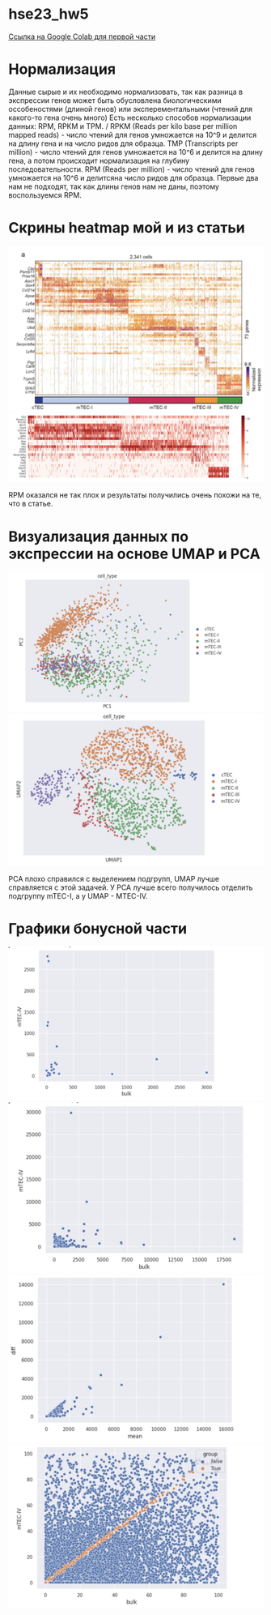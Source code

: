# hse23_hw5
  
[Ссылка на Google Colab для первой части](https://colab.research.google.com/drive/1z6CV_MombkBE7I1q3H6WMxAI7AAlkE-h?usp=sharing)

# Нормализация

Данные сырые и их необходимо нормализовать, так как разница в экспрессии генов может быть обусловлена биологическими оссобеностями (длиной генов) или эксперементальными (чтений для какого-то гена очень много) Есть несколько способов нормализации данных: RPM, RPKM и TPM. /
RPKM (Reads per kilo base per million mapped reads) - число чтений для генов умножается на 10^9 и делится на длину гена и на число ридов для образца.
TMP (Transcripts per million) - число чтений для генов умножается на 10^6 и делится на длину гена, а потом происходит нормализация на глубину последовательности.
RPM (Reads per million) - число чтений для генов умножается на 10^6 и делитсяна число ридов для образца.
Первые два нам не подходят, так как длины генов нам не даны, поэтому воспользуемся RPM.
# Скрины heatmap мой и из статьи

![image](https://github.com/prayforanya/hse23_hw5/blob/main/images/experiment.png)
![image](https://github.com/prayforanya/hse23_hw5/blob/main/images/my.png)

RPM оказался не так плох и результаты получились очень похожи на те, что в статье.
# Визуализация данных по экспрессии на основе UMAP и PCA
![image](https://github.com/prayforanya/hse23_hw5/blob/main/images/pca.png)
![image](https://github.com/prayforanya/hse23_hw5/blob/main/images/umap.png)

PCA плохо справился с выделением подгрупп, UMAP лучше справляется с этой задачей. У PCA лучше всего получилось отделить подгруппу mTEC-I, а у UMAP - MTEC-IV.

# Графики бонусной части

![image](https://github.com/prayforanya/hse23_hw5/blob/main/images/markers.png)
![image](https://github.com/prayforanya/hse23_hw5/blob/main/images/all.png)
![image](https://github.com/prayforanya/hse23_hw5/blob/main/images/diff_mean.png)
![image](https://github.com/prayforanya/hse23_hw5/blob/main/images/by_groups.png)
